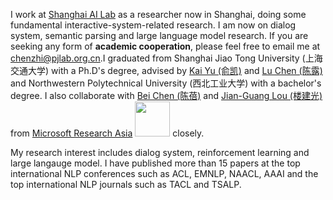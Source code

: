 I work at [Shanghai AI Lab](https://www.shlab.org.cn/) as a researcher now in Shanghai, doing some fundamental interactive-system-related research. I am now  on dialog system, semantic parsing and large language model research. If you are seeking any form of **academic cooperation**, please feel free to email me at [chenzhi@pjlab.org.cn](mailto:chenzhi@pjlab.org.cn).I graduated from Shanghai Jiao Tong University (上海交通大学) with a Ph.D's degree, advised by [Kai Yu (俞凯)](https://www.cs.sjtu.edu.cn/PeopleDetail.aspx?id=76) and [Lu Chen (陈露)](https://coai-sjtu.github.io/) and Northwestern Polytechnical University (西北工业大学) with a bachelor's degree. I also collaborate with [Bei Chen (陈蓓)](https://www.microsoft.com/en-us/research/people/beichen/) and [Jian-Guang Lou (楼建光)](https://www.microsoft.com/en-us/research/people/jlou/) from [Microsoft Research Asia](https://www.microsoft.com/en-us/research/group/machine-learning-research-group/) <img src='./images/microsoft_logo.svg' style="width: 4em;"> closely. 

My research interest includes dialog system, reinforcement learning and large langauge model. I have published more than 15 papers at the top international NLP conferences such as ACL, EMNLP, NAACL, AAAI and the top international NLP journals such as TACL and TSALP.

<!-- <img src='./images/shlab-icon.png' style='width: 6em;'> -->

<!-- <a href='https://scholar.google.com/citations?user=5pPm6FEAAAAJ'><img src="https://img.shields.io/endpoint?logo=Google%20Scholar&url=https%3A%2F%2Fcdn.jsdelivr.net%2Fgh%2FRayeRen%2Frayeren.github.io@google-scholar-stats%2Fgs_data_shieldsio.json&labelColor=f6f6f6&color=9cf&style=flat&label=citations"></a> -->

<!-- To promote the communication among the Chinese ML & NLP community, we (along with other 11 young scholars worldwide) founded the [MLNLP community](https://space.bilibili.com/168887299) in 2021. I am honored to be one of the chairs of the MLNLP committee. -->
